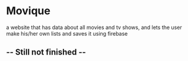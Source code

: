 # Movique
a website that has data about all movies and tv shows, and lets the user make his/her own lists and saves it using firebase
## -- Still not finished --
